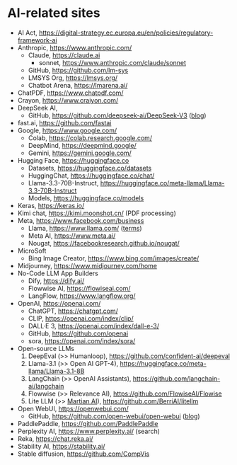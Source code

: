 # AI-related sites

- AI Act, <https://digital-strategy.ec.europa.eu/en/policies/regulatory-framework-ai>
- Anthropic, <https://www.anthropic.com/>
    - Claude, <https://claude.ai>
        - sonnet, <https://www.anthropic.com/claude/sonnet>
    - GitHub, <https://github.com/lm-sys>
    - LMSYS Org, <https://lmsys.org/>
    - Chatbot Arena, <https://lmarena.ai/>
- ChatPDF, <https://www.chatpdf.com/>
- Crayon, <https://www.craiyon.com/>
- DeepSeek AI,
    - GitHub, <https://github.com/deepseek-ai/DeepSeek-V3> ([blog](https://venturebeat.com/ai/deepseek-v3-ultra-large-open-source-ai-outperforms-llama-and-qwen-on-launch/))
- fast.ai, <https://github.com/fastai>
- Google, <https://www.google.com/>
    - Colab, <https://colab.research.google.com/>
    - DeepMind, <https://deepmind.google/>
    - Gemini, <https://gemini.google.com/>
- Hugging Face, <https://huggingface.co>
    - Datasets, <https://huggingface.co/datasets>
    - HuggingChat, <https://huggingface.co/chat/>
    - Llama-3.3-70B-Instruct, <https://huggingface.co/meta-llama/Llama-3.3-70B-Instruct>
    - Models, <https://huggingface.co/models>
- Keras, <https://keras.io/>
- Kimi chat, <https://kimi.moonshot.cn/> (PDF processing)
- Meta, <https://www.facebook.com/business>
    - Llama, <https://www.llama.com/> ([terms](https://ai.meta.com/llama/license/))
    - Meta AI, <https://www.meta.ai/>
    - Nougat, <https://facebookresearch.github.io/nougat/>
- MicroSoft
    - Bing Image Creator, <https://www.bing.com/images/create/>
- Midjourney, <https://www.midjourney.com/home>
- No-Code LLM App Builders
    - Dify, <https://dify.ai/>
    - Flowwise AI, <https://flowiseai.com/>
    - LangFlow, <https://www.langflow.org/>
- OpenAI, <https://openai.com/>
    - ChatGPT, <https://chatgpt.com/>
    - CLIP, <https://openai.com/index/clip/>
    - DALL·E 3, <https://openai.com/index/dall-e-3/>
    - GitHub, <https://github.com/openai>
    - sora, <https://openai.com/index/sora/>
- Open-source LLMs
    1. DeepEval (>> Humanloop), <https://github.com/confident-ai/deepeval>
    2. Llama-3.1 (>> Open AI GPT-4), <https://huggingface.co/meta-llama/Llama-3.1-8B>
    3. LangChain (>> OpenAI Assistants), <https://github.com/langchain-ai/langchain>
    4. Flowwise (>> Relevance AI), <https://github.com/FlowiseAI/Flowise>
    5. Lite LLM (>> [Martian AI](https://withmartian.com/)), <https://github.com/BerriAI/litellm>
- Open WebUI, <https://openwebui.com/>
    - GitHub, <https://github.com/open-webui/open-webui> ([blog](https://simonwillison.net/2024/Dec/27/open-webui/))
- PaddlePaddle, <https://github.com/PaddlePaddle>
- Perplexity AI, <https://www.perplexity.ai/> (search)
- Reka, <https://chat.reka.ai/>
- Stability AI, <https://stability.ai/>
- Stable diffusion, <https://github.com/CompVis>
